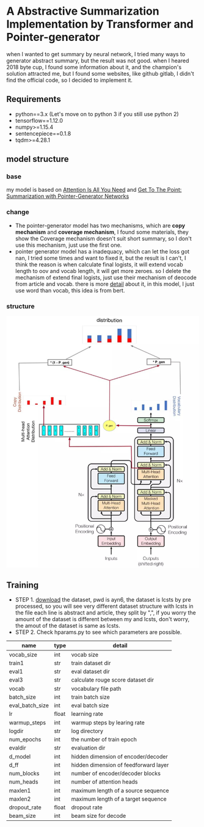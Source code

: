 # A Abstractive Summarization Implementation by Transformer and Pointer-generator
when I wanted to get summary by neural network, I tried many ways to generator abstract summary, but the result was not good.
when I heared 2018 byte cup, I found some information about it, and the champion's solution attracted me, but I found some websites,
like github gitlab, I didn't find the official code, so I decided to implement it.

## Requirements
* python==3.x (Let's move on to python 3 if you still use python 2)
* tensorflow==1.12.0
* numpy>=1.15.4
* sentencepiece==0.1.8
* tqdm>=4.28.1

## model structure
### base
my model is based on [Attention Is All You Need](https://arxiv.org/abs/1706.03762) and [Get To The Point: Summarization with Pointer-Generator Networks](https://arxiv.org/abs/1704.04368)
### change
* The pointer-generator model has two mechanisms, which are **copy mechanism** and **coverage mechanism**, I found some materials, 
they show the Coverage mechanism doesn't suit short summary, so I don't use this mechanism, just use the first one.
* pointer generator model has a inadequacy, which can let the loss got nan, I tried some times and want to fixed it,
but the result is I can't, I think the reason is when calculate final logists, it will 
 extend vocab length to oov and vocab length, it will get more zeroes. so I delete the mechanism of extend final logists, just use their mechanism of 
deocode from article and vocab. there is more [detail](https://github.com/abisee/pointer-generator/issues/4) about it, 
in this model, I just use word than vocab, this idea is from bert.
### structure
<img src="fig/structure.jpg">

## Training
* STEP 1. [download](https://pan.baidu.com/s/1szq0Wa60AS5ISpM_SNPcbA) the dataset, pwd is ayn6, the dataset is lcsts by pre processed, so you will see very different dataset structure with lcsts in the file
each line is abstract and article, they split by ",", if you worry the amount of the dataset is different between my and lcsts, don't 
worry, the amout of the dataset is same as lcsts. 
* STEP 2. Check hparams.py to see which parameters are possible. 

| name | type | detail |
|--------------------|------|-------------|
vocab_size | int | vocab size
train1 | str | train dataset dir
eval1 | str| eval dataset dir
eval3 | str| calculate rouge score dataset dir
vocab | str| vocabulary file path
batch_size | int| train batch size
eval_batch_size | int| eval batch size
lr | float| learning rate
warmup_steps | int| warmup steps by learing rate
logdir | str| log directory
num_epochs | int| the number of train epoch
evaldir | str| evaluation dir
d_model | int| hidden dimension of encoder/decoder
d_ff | int| hidden dimension of feedforward layer
num_blocks | int| number of encoder/decoder blocks
num_heads | int| number of attention heads
maxlen1 | int| maximum length of a source sequence
maxlen2 | int| maximum length of a target sequence
dropout_rate | float| dropout rate
beam_size | int| beam size for decode

